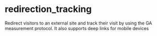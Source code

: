 # redirection_tracking
Redirect visitors to an external site and track their visit by using the GA measurement protocol. It also supports deep links for mobile devices
